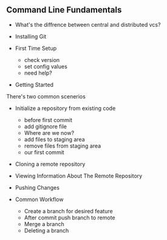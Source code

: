 ## Command Line Fundamentals

<!-- Hak's Timeline -->


- What's the diffrence between central and distributed vcs?
- Installing Git
- First Time Setup
    - check version
    - set config values
    - need help?

- Getting Started

There's two common scenerios

- Initialize a repository from existing code
    - before first commit
    - add gitignore file
    - Where are we now?
    - add files to staging area
    - remove files from staging area
    - our first commit

- Cloning a remote repository

- Viewing Information About The Remote Repository

- Pushing Changes

- Common Workflow
    - Create a branch for desired feature
    - After commit push branch to remote
    - Merge a branch
    - Deleting a branch